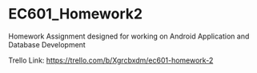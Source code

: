 # EC601_Homework2
Homework Assignment designed for working on Android Application and Database Development

Trello Link: https://trello.com/b/Xgrcbxdm/ec601-homework-2
